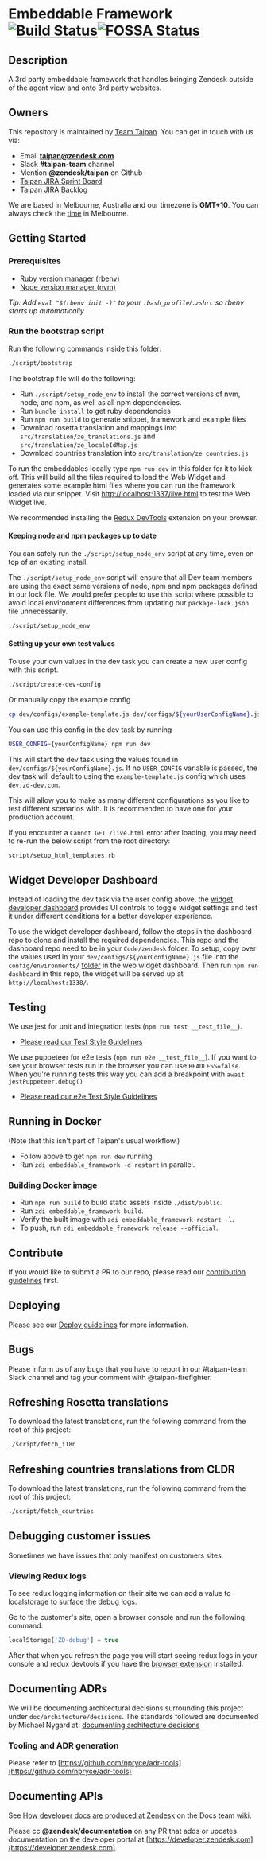 # Embeddable Framework [![Build Status](https://github.com/zendesk/embeddable_framework/workflows/repo-checks/badge.svg)](https://github.com/zendesk/embeddable_framework/workflows/repo-checks/badge.svg)[![FOSSA Status](https://app.fossa.io/api/projects/custom%2B4071%2Fgit%40github.com%3Azendesk%2Fembeddable_framework.git.svg?type=shield)](https://app.fossa.io/projects/custom%2B4071%2Fgit%40github.com%3Azendesk%2Fembeddable_framework.git?ref=badge_shield)

## Description

A 3rd party embeddable framework that handles bringing Zendesk outside of the agent view and onto 3rd party websites.

## Owners

This repository is maintained by [Team Taipan](https://zendesk.atlassian.net/wiki/pages/viewpage.action?pageId=86114732). You can get in touch with us via:

- Email **taipan@zendesk.com**
- Slack **#taipan-team** channel
- Mention **@zendesk/taipan** on Github
- [Taipan JIRA Sprint Board](https://zendesk.atlassian.net/jira/software/projects/EWW/boards/1270)
- [Taipan JIRA Backlog](https://zendesk.atlassian.net/jira/software/projects/EWW/boards/1270/backlog)

We are based in Melbourne, Australia and our timezone is **GMT+10**. You can always check the [time](http://time.is/Melbourne) in Melbourne.

## Getting Started

### Prerequisites

- [Ruby version manager (rbenv)](https://github.com/rbenv/rbenv)
- [Node version manager (nvm)](https://github.com/nvm-sh/nvm)

_Tip: Add `eval "$(rbenv init -)"` to your `.bash_profile`/`.zshrc` so rbenv starts up automatically_

### Run the bootstrap script

Run the following commands inside this folder:

```bash
./script/bootstrap
```

The bootstrap file will do the following:

- Run `./script/setup_node_env` to install the correct versions of nvm, node, and npm, as well as all npm dependencies.
- Run `bundle install` to get ruby dependencies
- Run `npm run build` to generate snippet, framework and example files
- Download rosetta translation and mappings into `src/translation/ze_translations.js` and `src/translation/ze_localeIdMap.js`
- Download countries translation into `src/translation/ze_countries.js`

To run the embeddables locally type `npm run dev` in this folder for it to kick off. This will build all the files required to load the Web Widget and generates some example html files where you can run the framework loaded via our snippet. Visit [http://localhost:1337/live.html](http://localhost:1337/live.html) to test the Web Widget live.

We recommended installing the [Redux DevTools](https://chrome.google.com/webstore/detail/redux-devtools/lmhkpmbekcpmknklioeibfkpmmfibljd?hl=en) extension on your browser.

#### Keeping node and npm packages up to date

You can safely run the `./script/setup_node_env` script at any time, even on top of an existing install.

The `./script/setup_node_env` script will ensure that all Dev team members are using the exact same versions of node, npm and npm packages defined in our lock file. We would prefer people to use this script where possible to avoid local environment differences from updating our `package-lock.json` file unnecessarily.

```bash
./script/setup_node_env
```

#### Setting up your own test values

To use your own values in the dev task you can create a new user config with this script.

```bash
./script/create-dev-config
```

Or manually copy the example config

```bash
cp dev/configs/example-template.js dev/configs/${yourUserConfigName}.js
```

You can use this config in the dev task by running

```bash
USER_CONFIG={yourConfigName} npm run dev
```

This will start the dev task using the values found in `dev/configs/${yourConfigName}.js`. If no `USER_CONFIG` variable is passed, the dev task will default to using the `example-template.js` config which uses `dev.zd-dev.com`.

This will allow you to make as many different configurations as you like to test different scenarios with. It is recommended to have one for your production account.

If you encounter a `Cannot GET /live.html` error after loading, you may need to re-run the below script from the root directory:

```bash
script/setup_html_templates.rb
```

## Widget Developer Dashboard

Instead of loading the dev task via the user config above, the [widget developer dashboard](https://github.com/zendesk/widget-developer-dashboard) provides UI controls to toggle widget settings and test it under different conditions for a better developer experience.

To use the widget developer dashboard, follow the steps in the dashboard repo to clone and install the required dependencies. This repo and the dashboard repo need to be in your `Code/zendesk` folder. To setup, copy over the values used in your `dev/configs/${yourConfigName}.js` file into the `config/environments/` [folder](https://github.com/zendesk/widget-developer-dashboard/tree/master/config/environments) in the web widget dashboard. Then run `npm run dashboard` in this repo, the widget will be served up at `http://localhost:1338/`.

## Testing

We use jest for unit and integration tests (`npm run test __test_file__`).

- [Please read our Test Style Guidelines](./TEST_STYLE.md)

We use puppeteer for e2e tests (`npm run e2e __test_file__`). If you want to see your browser tests run in the browser you can use `HEADLESS=false`. When you're running tests this way you can add a breakpoint with `await jestPuppeteer.debug()`

- [Please read our e2e Test Style Guidelines](./BROWSER_TEST_STYLE.md)

## Running in Docker

(Note that this isn't part of Taipan's usual workflow.)

- Follow above to get `npm run dev` running.
- Run `zdi embeddable_framework -d restart` in parallel.

### Building Docker image

- Run `npm run build` to build static assets inside `./dist/public`.
- Run `zdi embeddable_framework build`.
- Verify the built image with `zdi embeddable_framework restart -l`.
- To push, run `zdi embeddable_framework release --official`.

## Contribute

If you would like to submit a PR to our repo, please read our [contribution guidelines](CONTRIBUTING.md) first.

## Deploying

Please see our [Deploy guidelines](https://github.com/zendesk/embeddable_framework/blob/master/DEPLOY.md) for more information.

## Bugs

Please inform us of any bugs that you have to report in our #taipan-team Slack channel and tag your comment with @taipan-firefighter.

## Refreshing Rosetta translations

To download the latest translations, run the following command from the root of this project:

```bash
./script/fetch_i18n
```

## Refreshing countries translations from CLDR

To download the latest translations, run the following command from the root of this project:

```bash
./script/fetch_countries
```

## Debugging customer issues

Sometimes we have issues that only manifest on customers sites.

### Viewing Redux logs

To see redux logging information on their site we can add a value to localstorage to surface the debug logs.

Go to the customer's site, open a browser console and run the following command:

```js
localStorage['ZD-debug'] = true
```

After that when you refresh the page you will start seeing redux logs in your console and redux devtools if you have the [browser extension](https://github.com/zalmoxisus/redux-devtools-extension) installed.

## Documenting ADRs

We will be documenting architectural decisions surrounding this project under `doc/architecture/decisions`.
The standards followed are documented by Michael Nygard at:
[documenting architecture decisions](http://thinkrelevance.com/blog/2011/11/15/documenting-architecture-decisions)

### Tooling and ADR generation

Please refer to [https://github.com/npryce/adr-tools](https://github.com/npryce/adr-tools)

## Documenting APIs

See <a href="https://zendesk.atlassian.net/wiki/spaces/DOC/pages/641704628/How+developer+docs+are+produced+at+Zendesk" target="_blank">How developer docs are produced at Zendesk</a> on the Docs team wiki.

Please cc **@zendesk/documentation** on any PR that adds or updates documentation on the developer portal at [https://developer.zendesk.com](https://developer.zendesk.com).
